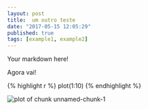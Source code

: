 ```yaml
---
layout: post
title:  um outro teste
date: "2017-05-15 12:05:29"
published: true
tags: [example1, example2]
---
```


Your markdown here!

Agora vai!



{% highlight r %}
plot(1:10)
{% endhighlight %}

![plot of chunk unnamed-chunk-1](/knitr-jekyll/figure/source/um-outro-teste/2017-05-15-um-outro-teste/unnamed-chunk-1-1.png)
